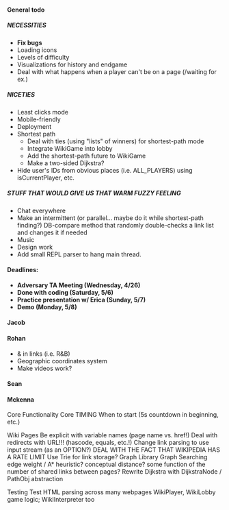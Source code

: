 #### General todo
##### NECESSITIES
- <b>Fix bugs</b>
- Loading icons
- Levels of difficulty
- Visualizations for history and endgame
- Deal with what happens when a player can't be on a page (/waiting for ex.)
##### NICETIES
- Least clicks mode
- Mobile-friendly
- Deployment
- Shortest path
  - Deal with ties (using "lists" of winners) for shortest-path mode
  - Integrate WikiGame into lobby
  - Add the shortest-path future to WikiGame
  - Make a two-sided Dijkstra?
- Hide user's IDs from obvious places (i.e. ALL_PLAYERS) using isCurrentPlayer, etc.
##### STUFF THAT WOULD GIVE US THAT WARM FUZZY FEELING
- Chat everywhere
- Make an intermittent (or parallel... maybe do it while shortest-path finding?) DB-compare method that randomly double-checks a link list and changes it if needed
- Music
- Design work
- Add small REPL parser to hang main thread.

#### Deadlines:
- <b>Adversary TA Meeting (Wednesday, 4/26)</b>
- <b>Done with coding (Saturday, 5/6)</b>
- <b>Practice presentation w/ Erica (Sunday, 5/7)</b>
- <b>Demo (Monday, 5/8)</b>

#### Jacob

#### Rohan
- & in links (i.e. R&B)
- Geographic coordinates system
- Make videos work?

#### Sean

#### Mckenna
Core Functionality
  Core
      TIMING
          When to start (5s countdown in beginning, etc.)

Wiki Pages
    Be explicit with variable names (page name vs. href!)
    Deal with redirects with URL!!! (hascode, equals, etc.!)
    Change link parsing to use input stream (as an OPTION?)
    DEAL WITH THE FACT THAT WIKIPEDIA HAS A RATE LIMIT
    Use Trie for link storage?
    Graph Library
        Graph Searching
             edge weight / A* heuristic?
                conceptual distance?
                some function of the number of shared links between pages?
            Rewrite Dijkstra with DijkstraNode / PathObj abstraction

Testing
    Test HTML parsing across many webpages
WikiPlayer, WikiLobby game logic; WikIInterpreter too
